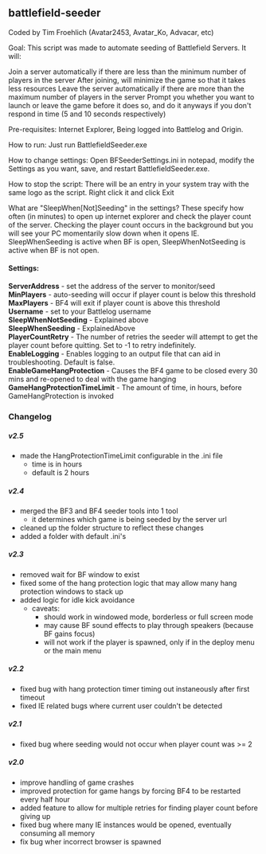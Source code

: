 ## battlefield-seeder

Coded by Tim Froehlich (Avatar2453, Avatar_Ko, Advacar, etc)

Goal: This script was made to automate seeding of Battlefield Servers. It will:

Join a server automatically if there are less than the minimum number of players in the server
After joining, will minimize the game so that it takes less resources
Leave the server automatically if there are more than the maximum number of players in the server
Prompt you whether you want to launch or leave the game before it does so, and do it anyways if you don't respond in time (5 and 10 seconds respectively)   

Pre-requisites: 
Internet Explorer, Being logged into Battlelog and Origin.    

How to run: 
Just run BattlefieldSeeder.exe

How to change settings: 
Open BFSeederSettings.ini in notepad, modify the Settings as you want, save, and restart BattlefieldSeeder.exe.   

How to stop the script: 
There will be an entry in your system tray with the same logo as the script. Right click it and click Exit

What are "SleepWhen[Not]Seeding" in the settings?
These specify how often (in minutes) to open up internet explorer and check the player count of the server. Checking the player count occurs in the background but you will see your PC momentarily slow down when it opens IE.
SleepWhenSeeding is active when BF is open, SleepWhenNotSeeding is active when BF is not open.

#### Settings:
**ServerAddress** - set the address of the server to monitor/seed   
**MinPlayers** - auto-seeding will occur if player count is below this threshold   
**MaxPlayers** - BF4 will exit if player count is above this threshold   
**Username** - set to your Battlelog username   
**SleepWhenNotSeeding** - Explained above   
**SleepWhenSeeding** - ExplainedAbove   
**PlayerCountRetry** - The number of retries the seeder will attempt to get the player count before quitting. Set to -1 to retry indefinitely.   
**EnableLogging** - Enables logging to an output file that can aid in troubleshooting. Default is false.   
**EnableGameHangProtection** - Causes the BF4 game to be closed every 30 mins and re-opened to deal with the game hanging   
**GameHangProtectionTimeLimit** - The amount of time, in hours, before GameHangProtection is invoked


### Changelog 

##### v2.5
- made the HangProtectionTimeLimit configurable in the .ini file
   - time is in hours
   - default is 2 hours     
##### v2.4

- merged the BF3 and BF4 seeder tools into 1 tool   
   - it determines which game is being seeded by the server url
- cleaned up the folder structure to reflect these changes
- added a folder with default .ini's   

##### v2.3
- removed wait for BF window to exist
- fixed some of the hang protection logic that may allow many hang protection windows to stack up
- added logic for idle kick avoidance
	- caveats:
		- should work in windowed mode, borderless or full screen mode
		- may cause BF sound effects to play through speakers (because BF gains focus)
		- will not work if the player is spawned, only if in the deploy menu or the main menu   
		
##### v2.2   
- fixed bug with hang protection timer timing out instaneously after first timeout
- fixed IE related bugs where current user couldn't be detected   

##### v2.1
- fixed bug where seeding would not occur when player count was >= 2

##### v2.0
- improve handling of game crashes
- improved protection for game hangs by forcing BF4 to be restarted every half hour
- added feature to allow for multiple retries for finding player count before giving up
- fixed bug where many IE instances would be opened, eventually consuming all memory
- fix bug wher incorrect browser is spawned
